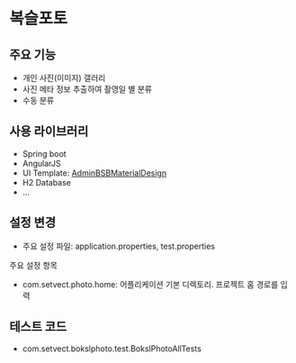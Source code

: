 복슬포토
==================================================

주요 기능
--------------------------------------

- 개인 사진(이미지) 갤러리
- 사진 메타 정보 추출하여 촬영일 별 분류
- 수동 분류

사용 라이브러리
--------------------------------------

- Spring boot
- AngularJS
- UI Template: [AdminBSBMaterialDesign](https://gurayyarar.github.io/AdminBSBMaterialDesign)
- H2 Database
- ...

설정 변경
--------------------------------------
- 주요 설정 파일: application.properties, test.properties

주요 설정 항목 
- com.setvect.photo.home: 어플리케이션 기본 디렉토리. 프로젝트 홈 경로를 입력

테스트 코드
--------------------------------------
- com.setvect.bokslphoto.test.BokslPhotoAllTests